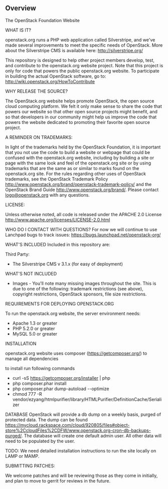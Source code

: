 ## Overview

The OpenStack Foundation Website

WHAT IS IT?

openstack.org runs a PHP web application called Silverstripe, and we've made several improvements to meet the specific needs of OpenStack. More about the Silverstripe CMS is available here: http://silverstripe.org/

This repository is designed to help other project members develop, test, and contribute to the openstack.org website project. Note that this project is only for code that powers the public openstack.org website. To participate in building the actual OpenStack software, go to:
http://wiki.openstack.org/HowToContribute

WHY RELEASE THE SOURCE?

The OpenStack.org website helps promote OpenStack, the open source cloud computing platform.  We felt it only make sense to share the code that powers our website so that other open source projects might benefit, and so that developers in our community might help us improve the code that powers the website dedicated to promoting their favorite open source project.  

A REMINDER ON TRADEMARKS:

In light of the trademarks held by the OpenStack Foundation, it is important that you not use the code to build a website or webpage that could be confused with the openstack.org website, including by building a site or page with the same look and feel of the openstack.org site or by using trademarks that are the same as or similar to marks found on the openstack.org site. For the rules regarding other uses of OpenStack trademarks, see the OpenStack Trademark Policy http://www.openstack.org/brand/openstack-trademark-policy/ and the OpenStack Brand Guide http://www.openstack.org/brand/. Please contact logo@openstack.org with any questions.

LICENSE:

Unless otherwise noted, all code is released under the APACHE 2.0 License 
http://www.apache.org/licenses/LICENSE-2.0.html

WHO DO I CONTACT WITH QUESTIONS?
For now we will continue to use Lanchpad bugs to track issues: https://bugs.launchpad.net/openstack-org/

WHAT'S INCLUDED
Included in this repository are:

Third Party:
- The Silverstripe CMS v 3.1.x (for easy of deployment)

WHAT'S NOT INCLUDED
- Images - You'll note many missing images throughout the site. This is due to one of the following: trademark restrictions (see above), copyright restrictions, OpenStack sponsors, file size restrictions.


REQUIREMENTS FOR DEPLOYING OPENSTACK.ORG

To run the openstack.org website, the server environment needs:
- Apache 1.3 or greater
- PHP 5.2.0 or greater
- MySQL 5.0 or greater

INSTALLATION

openstack.org website uses composer (https://getcomposer.org/) to manage all dependencies

to install run following commands

* curl -sS https://getcomposer.org/installer | php
* php composer.phar install
* php composer.phar dump-autoload --optimize
* chmod 777 -R  vendor/ezyang/htmlpurifier/library/HTMLPurifier/DefinitionCache/Serializer

DATABASE
OpenStack will provide a db dump on a weekly basis, purged of protected data. The dump can be found https://mycloud.rackspace.com/cloud/920805/files#object-store%2CcloudFiles%2CDFW/www.openstack.org-cron-db-backups-purged/. The database will create one default admin user. All other data will need to be populated by the user.

TODO:
We need detailed installation instructions to run the site locally on LAMP or MAMP.

SUBMITTING PATCHES:

We welcome patches and will be reviewing those as they come in initially, and plan to move to gerrit for reviews in the future. 

